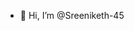 - 👋 Hi, I’m @Sreeniketh-45

<!---
Sreeniketh-45/Sreeniketh-45 is a ✨ special ✨ repository because its `README.md` (this file) appears on your GitHub profile.
You can click the Preview link to take a look at your changes.
--->
